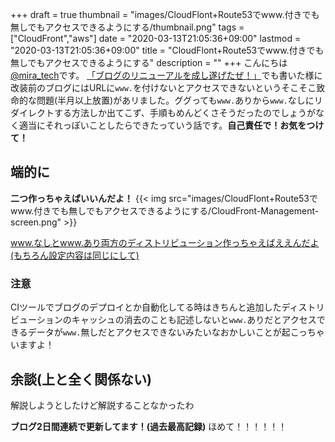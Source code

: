 +++
draft = true
thumbnail = "images/CloudFlont+Route53でwww.付きでも無しでもアクセスできるようにする/thumbnail.png"
tags = ["CloudFront","aws"]
date = "2020-03-13T21:05:36+09:00"
lastmod = "2020-03-13T21:05:36+09:00"
title = "CloudFlont+Route53でwww.付きでも無しでもアクセスできるようにする"
description = ""
+++
こんにちは[@mira_tech](https://twitter.com/mira_tech)です。
[「ブログのリニューアルを成し遂げたぜ！」](https://www.saltandsugar.tech/posts/renewblog/)でも書いた様に改装前のブログにはURLに`www.`を付けないとアクセスできないというそこそこ致命的な問題(半月以上放置)があリました。ググっても`www.`ありから`www.`なしにリダイレクトする方法しか出てこず、手順もめんどくさそうだったのでしょうがなく適当にそれっぽいことしたらできたっていう話です。**自己責任で！お気をつけて！**

## 端的に
**二つ作っちゃえばいいんだよ！**
{{< img src="images/CloudFlont+Route53でwww.付きでも無しでもアクセスできるようにする/CloudFront-Management-screen.png" >}}

www.なしとwww.あり両方のディストリビューション作っちゃえばええんだよ(もちろん設定内容は同じにして)
### 注意
CIツールでブログのデプロイとか自動化してる時はきちんと追加したディストリビューションのキャッシュの消去のことも記述しないと`www.`ありだとアクセスできるデータが`www.`無しだとアクセスできないみたいなおかしいことが起こっちゃいますよ！

## 余談(上と全く関係ない)
解説しようとしたけど解説することなかったわ

**ブログ2日間連続で更新してます！(過去最高記録)** ほめて！！！！！！



